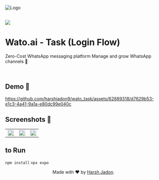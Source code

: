 ![Logo](https://github.com/harshjadon9/wato_task/assets/62889318/11526eca-7523-4cc1-b406-5c546582523e)

<br>


<img src="https://img.shields.io/badge/react_native-%2320232a.svg?style=for-the-badge&logo=react&logoColor=%2361DAFB">

# Wato.ai - Task (Login Flow)
Zero-Cost WhatsApp
messaging platform Manage and grow
WhatsApp channels 🚀






<br>

## Demo 📸


https://github.com/harshjadon9/wato_task/assets/62889318/d7629b53-e1c3-4a41-9a1a-e80dc99e040c



## Screenshots 📸

<table>
<tr>
<td><img width="100%" src="https://github.com/harshjadon9/wato_task/assets/62889318/f8d24f68-5e0f-4bb5-a319-16bb646acecc"></td>
<td><img width="100%" src="https://github.com/harshjadon9/wato_task/assets/62889318/048fe24f-962d-4c37-a7aa-963cb3f6ad71"></td>
<td><img width="100%" src="https://github.com/harshjadon9/wato_task/assets/62889318/31e04ff6-8bcd-49fd-b77f-ffd52db0ccf8"></td>
  
<tr>
</table>


## to Run
```npm install```
```npx expo```




  <p align="center">
    Made with ❤️ by <a href="https://harshjadon.com/">Harsh Jadon</a>.
    </p>

